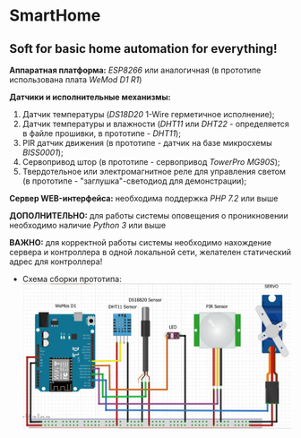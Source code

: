 # SmartHome

Soft for basic home automation for everything!
-----------------------------------

**Аппаратная платформа:** *ESP8266* или аналогичная (в прототипе использована плата *WeMod D1 R1*)

**Датчики и исполнительные механизмы:**
1. Датчик температуры (*DS18D20* 1-Wire герметичное исполнение);
2. Датчик температуры и влажности (*DHT11* или *DHT22* - определяется в файле прошивки, в прототипе - *DHT11*);
3. PIR датчик движения (в прототипе - датчик на базе микросхемы *BISS0001*);
4. Сервопривод штор (в прототипе - сервопривод *TowerPro MG90S*);
5. Твердотельное или электромагнитное реле для управления светом (в прототипе - "заглушка"-светодиод для демонстрации);
	
**Сервер WEB-интерфейса:** необходима поддержка *PHP 7.2* или выше

**ДОПОЛНИТЕЛЬНО:** для работы системы оповещения о проникновении необходимо наличие *Python 3* или выше

**ВАЖНО:** для корректной работы системы необходимо нахождение сервера и контроллера в одной локальной сети, желателен статический адрес для контроллера!

* Схема сборки прототипа:
![Схема сборки](https://github.com/HryBot/SmartHome/blob/master/Schema.jpg)
